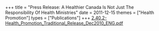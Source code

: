 +++
title = "Press Release: A Healthier Canada Is Not Just The Responsibility Of Health Ministries"
date = 2011-12-15
themes = ["Health Promotion"]
types = ["Publications"]
+++
[2.40.2-Health_Promotion_Traditional_Release_Dec2010_ENG.pdf](/files/2.40.2-Health_Promotion_Traditional_Release_Dec2010_ENG.pdf)
